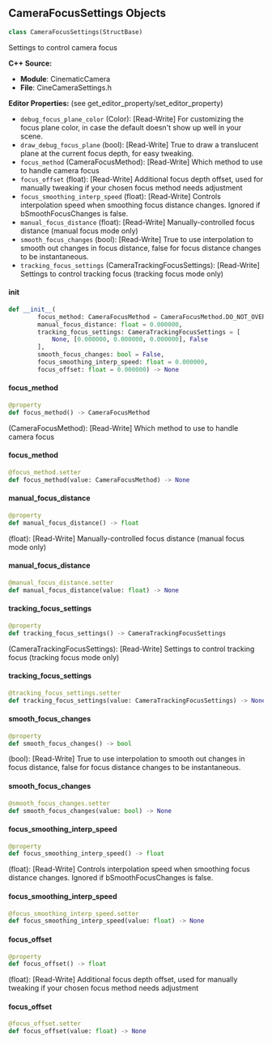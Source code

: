 ## CameraFocusSettings Objects

```python
class CameraFocusSettings(StructBase)
```

Settings to control camera focus

**C++ Source:**

- **Module**: CinematicCamera
- **File**: CineCameraSettings.h

**Editor Properties:** (see get_editor_property/set_editor_property)

- ``debug_focus_plane_color`` (Color):  [Read-Write] For customizing the focus plane color, in case the default doesn't show up well in your scene.
- ``draw_debug_focus_plane`` (bool):  [Read-Write] True to draw a translucent plane at the current focus depth, for easy tweaking.
- ``focus_method`` (CameraFocusMethod):  [Read-Write] Which method to use to handle camera focus
- ``focus_offset`` (float):  [Read-Write] Additional focus depth offset, used for manually tweaking if your chosen focus method needs adjustment
- ``focus_smoothing_interp_speed`` (float):  [Read-Write] Controls interpolation speed when smoothing focus distance changes. Ignored if bSmoothFocusChanges is false.
- ``manual_focus_distance`` (float):  [Read-Write] Manually-controlled focus distance (manual focus mode only)
- ``smooth_focus_changes`` (bool):  [Read-Write] True to use interpolation to smooth out changes in focus distance, false for focus distance changes to be instantaneous.
- ``tracking_focus_settings`` (CameraTrackingFocusSettings):  [Read-Write] Settings to control tracking focus (tracking focus mode only)

<a id="unreal.CameraFocusSettings.__init__"></a>

#### __init__

```python
def __init__(
        focus_method: CameraFocusMethod = CameraFocusMethod.DO_NOT_OVERRIDE,
        manual_focus_distance: float = 0.000000,
        tracking_focus_settings: CameraTrackingFocusSettings = [
            None, [0.000000, 0.000000, 0.000000], False
        ],
        smooth_focus_changes: bool = False,
        focus_smoothing_interp_speed: float = 0.000000,
        focus_offset: float = 0.000000) -> None
```

<a id="unreal.CameraFocusSettings.focus_method"></a>

#### focus_method

```python
@property
def focus_method() -> CameraFocusMethod
```

(CameraFocusMethod):  [Read-Write] Which method to use to handle camera focus

<a id="unreal.CameraFocusSettings.focus_method"></a>

#### focus_method

```python
@focus_method.setter
def focus_method(value: CameraFocusMethod) -> None
```

<a id="unreal.CameraFocusSettings.manual_focus_distance"></a>

#### manual_focus_distance

```python
@property
def manual_focus_distance() -> float
```

(float):  [Read-Write] Manually-controlled focus distance (manual focus mode only)

<a id="unreal.CameraFocusSettings.manual_focus_distance"></a>

#### manual_focus_distance

```python
@manual_focus_distance.setter
def manual_focus_distance(value: float) -> None
```

<a id="unreal.CameraFocusSettings.tracking_focus_settings"></a>

#### tracking_focus_settings

```python
@property
def tracking_focus_settings() -> CameraTrackingFocusSettings
```

(CameraTrackingFocusSettings):  [Read-Write] Settings to control tracking focus (tracking focus mode only)

<a id="unreal.CameraFocusSettings.tracking_focus_settings"></a>

#### tracking_focus_settings

```python
@tracking_focus_settings.setter
def tracking_focus_settings(value: CameraTrackingFocusSettings) -> None
```

<a id="unreal.CameraFocusSettings.smooth_focus_changes"></a>

#### smooth_focus_changes

```python
@property
def smooth_focus_changes() -> bool
```

(bool):  [Read-Write] True to use interpolation to smooth out changes in focus distance, false for focus distance changes to be instantaneous.

<a id="unreal.CameraFocusSettings.smooth_focus_changes"></a>

#### smooth_focus_changes

```python
@smooth_focus_changes.setter
def smooth_focus_changes(value: bool) -> None
```

<a id="unreal.CameraFocusSettings.focus_smoothing_interp_speed"></a>

#### focus_smoothing_interp_speed

```python
@property
def focus_smoothing_interp_speed() -> float
```

(float):  [Read-Write] Controls interpolation speed when smoothing focus distance changes. Ignored if bSmoothFocusChanges is false.

<a id="unreal.CameraFocusSettings.focus_smoothing_interp_speed"></a>

#### focus_smoothing_interp_speed

```python
@focus_smoothing_interp_speed.setter
def focus_smoothing_interp_speed(value: float) -> None
```

<a id="unreal.CameraFocusSettings.focus_offset"></a>

#### focus_offset

```python
@property
def focus_offset() -> float
```

(float):  [Read-Write] Additional focus depth offset, used for manually tweaking if your chosen focus method needs adjustment

<a id="unreal.CameraFocusSettings.focus_offset"></a>

#### focus_offset

```python
@focus_offset.setter
def focus_offset(value: float) -> None
```

<a id="unreal.BakingAnimationKeySettings"></a>